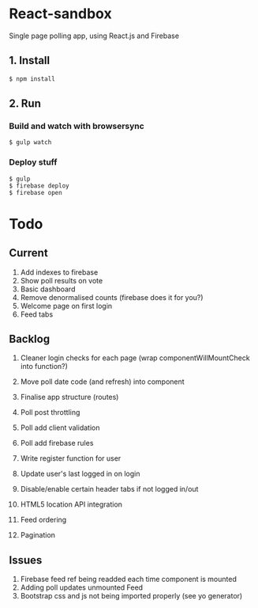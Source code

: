 # React-sandbox
Single page polling app, using React.js and Firebase

## 1. Install

```bash
$ npm install
```

## 2. Run

### Build and watch with browsersync
```
$ gulp watch 
```

### Deploy stuff
```
$ gulp
$ firebase deploy
$ firebase open
```

# Todo

## Current

1. Add indexes to firebase
1. Show poll results on vote
1. Basic dashboard
1. Remove denormalised counts (firebase does it for you?)
1. Welcome page on first login
1. Feed tabs

## Backlog

1. Cleaner login checks for each page (wrap componentWillMountCheck into function?)

1. Move poll date code (and refresh) into component

1. Finalise app structure (routes)

1. Poll post throttling

1. Poll add client validation
1. Poll add firebase rules

1. Write register function for user
1. Update user's last logged in on login

1. Disable/enable certain header tabs if not logged in/out

1. HTML5 location API integration

1. Feed ordering
1. Pagination

## Issues

1. Firebase feed ref being readded each time component is mounted
1. Adding poll updates unmounted Feed
1. Bootstrap css and js not being imported properly (see yo generator)